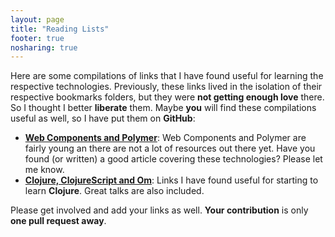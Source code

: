 ```yaml
---
layout: page
title: "Reading Lists"
footer: true
nosharing: true
---
```

Here are some compilations of links that I have found useful for learning the respective technologies. Previously, these links lived in the isolation of their respective bookmarks folders, but they were **not getting enough love** there. So I thought I better **liberate** them. Maybe **you** will find these compilations useful as well, so I have put them on **GitHub**:

* <a href="https://github.com/matthiasn/WebComponents-Polymer-Resources" target="_blank"><strong>Web Components and Polymer</strong></a>: Web Components and Polymer are fairly young an there are not a lot of resources out there yet. Have you found (or written) a good article covering these technologies? Please let me know.
* <a href="https://github.com/matthiasn/Clojure-Resources" target="_blank"><strong>Clojure, ClojureScript and Om</strong></a>: Links I have found useful for starting to learn **Clojure**. Great talks are also included.

Please get involved and add your links as well. **Your contribution** is only **one pull request away**.